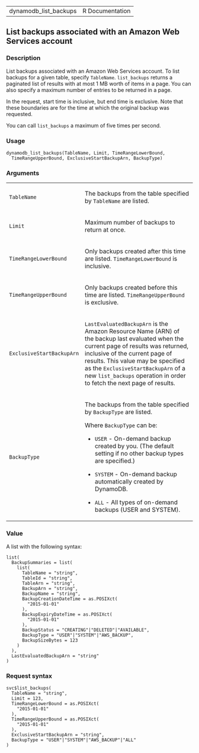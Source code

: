 <table style="width: 100%;">
<tbody>
<tr class="odd">
<td>dynamodb_list_backups</td>
<td style="text-align: right;">R Documentation</td>
</tr>
</tbody>
</table>

## List backups associated with an Amazon Web Services account

### Description

List backups associated with an Amazon Web Services account. To list
backups for a given table, specify `TableName`. `list_backups` returns a
paginated list of results with at most 1 MB worth of items in a page.
You can also specify a maximum number of entries to be returned in a
page.

In the request, start time is inclusive, but end time is exclusive. Note
that these boundaries are for the time at which the original backup was
requested.

You can call `list_backups` a maximum of five times per second.

### Usage

    dynamodb_list_backups(TableName, Limit, TimeRangeLowerBound,
      TimeRangeUpperBound, ExclusiveStartBackupArn, BackupType)

### Arguments

<table>
<colgroup>
<col style="width: 35%" />
<col style="width: 65%" />
</colgroup>
<tbody>
<tr class="odd">
<td><code id="dynamodb_list_backups_:_TableName">TableName</code></td>
<td><p>The backups from the table specified by <code>TableName</code>
are listed.</p></td>
</tr>
<tr class="even">
<td><code id="dynamodb_list_backups_:_Limit">Limit</code></td>
<td><p>Maximum number of backups to return at once.</p></td>
</tr>
<tr class="odd">
<td><code
id="dynamodb_list_backups_:_TimeRangeLowerBound">TimeRangeLowerBound</code></td>
<td><p>Only backups created after this time are listed.
<code>TimeRangeLowerBound</code> is inclusive.</p></td>
</tr>
<tr class="even">
<td><code
id="dynamodb_list_backups_:_TimeRangeUpperBound">TimeRangeUpperBound</code></td>
<td><p>Only backups created before this time are listed.
<code>TimeRangeUpperBound</code> is exclusive.</p></td>
</tr>
<tr class="odd">
<td><code
id="dynamodb_list_backups_:_ExclusiveStartBackupArn">ExclusiveStartBackupArn</code></td>
<td><p><code>LastEvaluatedBackupArn</code> is the Amazon Resource Name
(ARN) of the backup last evaluated when the current page of results was
returned, inclusive of the current page of results. This value may be
specified as the <code>ExclusiveStartBackupArn</code> of a new
<code>list_backups</code> operation in order to fetch the next page of
results.</p></td>
</tr>
<tr class="even">
<td><code id="dynamodb_list_backups_:_BackupType">BackupType</code></td>
<td><p>The backups from the table specified by <code>BackupType</code>
are listed.</p>
<p>Where <code>BackupType</code> can be:</p>
<ul>
<li><p><code>USER</code> - On-demand backup created by you. (The default
setting if no other backup types are specified.)</p></li>
<li><p><code>SYSTEM</code> - On-demand backup automatically created by
DynamoDB.</p></li>
<li><p><code>ALL</code> - All types of on-demand backups (USER and
SYSTEM).</p></li>
</ul></td>
</tr>
</tbody>
</table>

### Value

A list with the following syntax:

    list(
      BackupSummaries = list(
        list(
          TableName = "string",
          TableId = "string",
          TableArn = "string",
          BackupArn = "string",
          BackupName = "string",
          BackupCreationDateTime = as.POSIXct(
            "2015-01-01"
          ),
          BackupExpiryDateTime = as.POSIXct(
            "2015-01-01"
          ),
          BackupStatus = "CREATING"|"DELETED"|"AVAILABLE",
          BackupType = "USER"|"SYSTEM"|"AWS_BACKUP",
          BackupSizeBytes = 123
        )
      ),
      LastEvaluatedBackupArn = "string"
    )

### Request syntax

    svc$list_backups(
      TableName = "string",
      Limit = 123,
      TimeRangeLowerBound = as.POSIXct(
        "2015-01-01"
      ),
      TimeRangeUpperBound = as.POSIXct(
        "2015-01-01"
      ),
      ExclusiveStartBackupArn = "string",
      BackupType = "USER"|"SYSTEM"|"AWS_BACKUP"|"ALL"
    )
